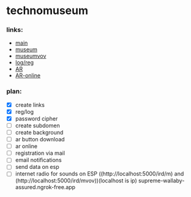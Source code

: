 # technomuseum
### links:

 - [main](http://supreme-wallaby-assured.ngrok-free.app/)
 - [museum](http://supreme-wallaby-assured.ngrok-free.app/museum)
 -  [museumvov](http://supreme-wallaby-assured.ngrok-free.app/museumvov)
 - [log/reg](http://supreme-wallaby-assured.ngrok-free.app/logreg)
 - [AR](http://supreme-wallaby-assured.ngrok-free.app/ar)
 - [AR-online](http://supreme-wallaby-assured.ngrok-free.app/ar-online)
### plan:
 - [x] create links
 - [x] reg/log
 - [x] password cipher
 - [ ]  create subdomen
 - [ ] create background
 - [ ] ar button download
 - [ ] ar online
 - [ ] registration via mail
 - [ ] email notifications
 - [ ] send data on esp 
 - [ ] internet radio for sounds on ESP ((http://localhost:5000/ird/m) and (http://localhost:5000/ird/mvov))(localhost is ip)
supreme-wallaby-assured.ngrok-free.app
